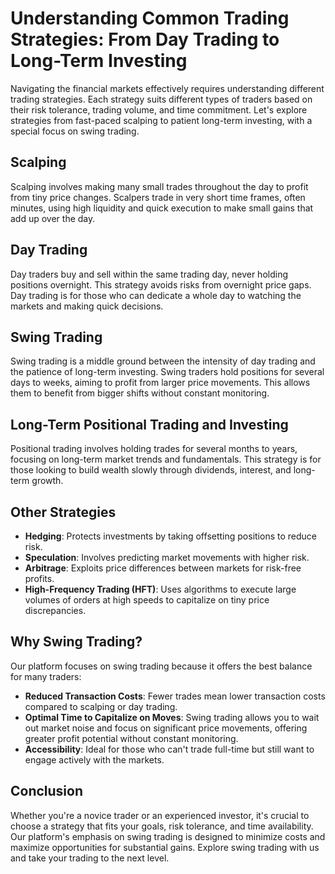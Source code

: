 # Understanding Common Trading Strategies: From Day Trading to Long-Term Investing

Navigating the financial markets effectively requires understanding different trading strategies. Each strategy suits different types of traders based on their risk tolerance, trading volume, and time commitment. Let's explore strategies from fast-paced scalping to patient long-term investing, with a special focus on swing trading.

## Scalping

Scalping involves making many small trades throughout the day to profit from tiny price changes. Scalpers trade in very short time frames, often minutes, using high liquidity and quick execution to make small gains that add up over the day.

## Day Trading

Day traders buy and sell within the same trading day, never holding positions overnight. This strategy avoids risks from overnight price gaps. Day trading is for those who can dedicate a whole day to watching the markets and making quick decisions.

## Swing Trading

Swing trading is a middle ground between the intensity of day trading and the patience of long-term investing. Swing traders hold positions for several days to weeks, aiming to profit from larger price movements. This allows them to benefit from bigger shifts without constant monitoring.

## Long-Term Positional Trading and Investing

Positional trading involves holding trades for several months to years, focusing on long-term market trends and fundamentals. This strategy is for those looking to build wealth slowly through dividends, interest, and long-term growth.

## Other Strategies

- **Hedging**: Protects investments by taking offsetting positions to reduce risk.
- **Speculation**: Involves predicting market movements with higher risk.
- **Arbitrage**: Exploits price differences between markets for risk-free profits.
- **High-Frequency Trading (HFT)**: Uses algorithms to execute large volumes of orders at high speeds to capitalize on tiny price discrepancies.

## Why Swing Trading?

Our platform focuses on swing trading because it offers the best balance for many traders:

- **Reduced Transaction Costs**: Fewer trades mean lower transaction costs compared to scalping or day trading.
- **Optimal Time to Capitalize on Moves**: Swing trading allows you to wait out market noise and focus on significant price movements, offering greater profit potential without constant monitoring.
- **Accessibility**: Ideal for those who can't trade full-time but still want to engage actively with the markets.

## Conclusion

Whether you're a novice trader or an experienced investor, it's crucial to choose a strategy that fits your goals, risk tolerance, and time availability. Our platform's emphasis on swing trading is designed to minimize costs and maximize opportunities for substantial gains. Explore swing trading with us and take your trading to the next level.
